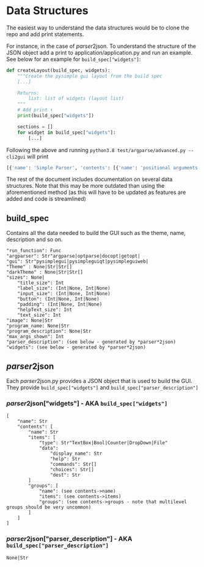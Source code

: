# Data Structures

The easiest way to understand the data structures would be to clone the repo
and add print statements.

For instance, in the case of *parser*2json. To understand the structure of the
JSON object add a print to application/application.py and run an example. See
below for an example for `build_spec["widgets"]`:

```python
def createLayout(build_spec, widgets):
	"""Create the pysimple gui layout from the build spec
	[...]

	Returns:
		list: list of widgets (layout list)
	"""
	# Add print ⬇️
	print(build_spec["widgets"])

	sections = []
	for widget in build_spec["widgets"]:
		[...]
```

Following the above and running `python3.8 test/argparse/advanced.py --cli2gui`
will print

```python
[{'name': 'Simple Parser', 'contents': [{'name': 'positional arguments', 'items': [{'type': 'TextBox', 'data': {'display_name': 'positional', 'help': 'positional arg', 'commands': [], 'choices': [], 'dest': 'positional'}}, {'type': 'File', 'data': {'display_name': 'positional-file', 'help': 'positional arg for a file', 'commands': [], 'choices': [], 'dest': 'positional-file'}}], 'groups': []}, {'name': 'optional arguments', 'items': [{'type': 'TextBox', 'data': {'display_name': 'optional', 'help': 'optional arg', 'commands': ['--optional'], 'choices': [], 'dest': 'optional'}}, {'type': 'Bool', 'data': {'display_name': 'store_true', 'help': 'optional arg store true', 'commands': ['--store-true'], 'choices': [], 'dest': 'store_true'}}, {'type': 'Bool', 'data': {'display_name': 'store_false', 'help': 'optional arg store false', 'commands': ['--store-false'], 'choices': [], 'dest': 'store_false'}}, {'type': 'TextBox', 'data': {'display_name': 'store', 'help': 'optional arg store', 'commands': ['--store'], 'choices': [], 'dest': 'store'}}, {'type': 'Counter', 'data': {'display_name': 'count', 'help': 'optional arg count', 'commands': ['--count'], 'choices': [], 'dest': 'count'}}, {'type': 'Dropdown', 'data': {'display_name': 'choices', 'help': 'optional arg store with choices', 'commands': ['--choices'], 'choices': ['choice1', 'choice2'], 'dest': 'choices'}}], 'groups': []}, {'name': 'choose one of the following', 'items': [{'type': 'Group', 'data': {'commands': [['--mxg-true'], ['--mxg-false'], ['--mxg'], ['--mxg-count'], ['--mxg-choices']], 'widgets': [{'type': 'Bool', 'data': {'display_name': 'mxg_true', 'help': 'mutually exclusive arg store true', 'commands': ['--mxg-true'], 'choices': [], 'dest': 'mxg_true'}}, {'type': 'Bool', 'data': {'display_name': 'mxg_false', 'help': 'mutually exclusive arg store false', 'commands': ['--mxg-false'], 'choices': [], 'dest': 'mxg_false'}}, {'type': 'TextBox', 'data': {'display_name': 'mxg', 'help': 'mutually exclusive arg store', 'commands': ['--mxg'], 'choices': [], 'dest': 'mxg'}}, {'type': 'Counter', 'data': {'display_name': 'mxg_count', 'help': 'mutually exclusive arg count', 'commands': ['--mxg-count'], 'choices': [], 'dest': 'mxg_count'}}, {'type': 'Dropdown', 'data': {'display_name': 'mxg_choices', 'help': 'mutually exclusive arg store with choices', 'commands': ['--mxg-choices'], 'choices': ['choice1', 'choice2'], 'dest': 'mxg_choices'}}]}}], 'groups': []}]}]
```

The rest of the document includes documentation on several data structures. Note
that this may be more outdated than using the aforementioned method (as this will
have to be updated as features are added and code is streamlined)

## build_spec

Contains all the data needed to build the GUI such as the theme, name,
description and so on.

```none
"run_function": Func
"argparser": Str"argparse|optparse|docopt|getopt|
"gui": Str"pysimplegui|pysimpleguiqt|pysimpleguiweb|
"Theme" : None|Str|Str[]
"darkTheme" : None|Str|Str[]
"sizes": None|
	"title_size": Int
	"label_size": (Int|None, Int|None)
	"input_size": (Int|None, Int|None)
	"button": (Int|None, Int|None)
	"padding": (Int|None, Int|None)
	"helpText_size": Int
	"text_size": Int
"image": None|Str
"program_name: None|Str
"program_description": None|Str
"max_args_shown": Int
"parser_description": (see below - generated by *parser*2json)
"widgets": (see below - generated by *parser*2json)

```

## *parser*2json

Each *parser*2json.py provides a JSON object that is used to build the GUI.
They provide `build_spec["widgets"]` and `build_spec["parser_description"]`

### *parser*2json["widgets"] - AKA `build_spec["widgets"]`

```none
[
	"name": Str
	"contents": [
		"name": Str
		"items": [
			"type": Str"TextBox|Bool|Counter|DropDown|File"
			"data":
				"display_name": Str
				"help": Str
				"commands": Str[]
				"choices": Str[]
				"dest": Str
		]
		"groups": [
			"name": (see contents->name)
			"items": (see contents->items)
			"groups": (see contents->groups - note that multilevel groups should be very uncommon)
		]
	]
]
```

### *parser*2json["parser_description"] - AKA `build_spec["parser_description"]`

```none
None|Str
```

